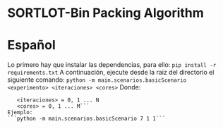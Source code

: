 # SORTLOT-Bin Packing Algorithm

# Español
Lo primero hay que instalar las dependencias, para ello:
```pip install -r requirements.txt```
A continuación, ejecute desde la raiz del directorio el siguiente comando:
```python -m main.scenarios.basicScenario <experimento> <iteraciones> <cores>```
Donde:
```<experimento> = 0, 1 ... 30 
   <iteraciones> = 0, 1 ... N
   <cores> = 0, 1 ... M```
Ejemplo:
```python -m main.scenarios.basicScenario 7 1 1```
